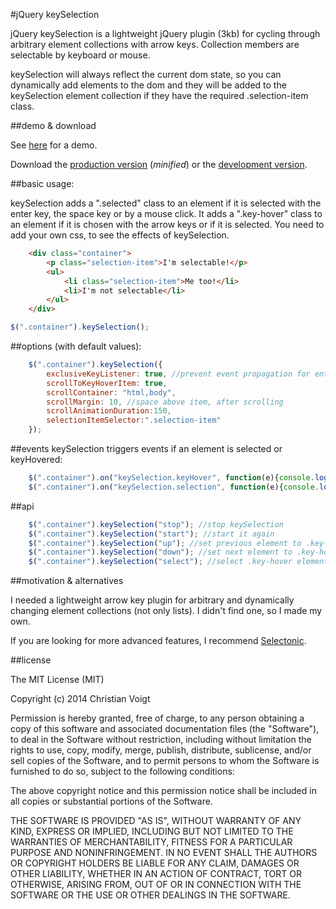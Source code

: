 #jQuery keySelection

jQuery keySelection is a lightweight jQuery plugin (3kb) for cycling through arbitrary element collections with arrow keys. Collection members are selectable by keyboard or mouse.

keySelection will always reflect the current dom state, so you can dynamically add elements to the dom and they will be added to the keySelection element collection if they have the required .selection-item class.


##demo & download

See [here]() for a demo.

Download the [production version][min] (_minified_) or the [development version][max].

[min]: https://raw.githubusercontent.com/christianvoigt/jquery-key-selection/master/dist/jquery.key-selection.min.js
[max]: https://raw.githubusercontent.com/christianvoigt/jquery-key-selection/master/dist/jquery.key-selection.js

##basic usage:

keySelection adds a ".selected" class to an element if it is selected with the enter key, the space key or by a mouse click. It adds a ".key-hover" class to an element if it is chosen with the arrow keys or if it is selected. You need to add your own css, to see the effects of keySelection.

```html
    <div class="container">
	    <p class="selection-item">I'm selectable!</p>
	    <ul>
		    <li class="selection-item">Me too!</li>
		    <li>I'm not selectable</li>
	    </ul>
    </div>
```

```javascript
$(".container").keySelection();
```
##options (with default values):
```javascript
    $(".container").keySelection({
    	exclusiveKeyListener: true, //prevent event propagation for enter, space, up, down, right, left
	    scrollToKeyHoverItem: true,
	    scrollContainer: "html,body",
	    scrollMargin: 10, //space above item, after scrolling
	    scrollAnimationDuration:150,	
	    selectionItemSelector:".selection-item"
    });
```
##events
keySelection triggers events if an element is selected or keyHovered:

```javascript
    $(".container").on("keySelection.keyHover", function(e){console.log(e.keyHoverElement);});
    $(".container").on("keySelection.selection", function(e){console.log(e.selectedElement);});
```

##api

```javascript
    $(".container").keySelection("stop"); //stop keySelection
    $(".container").keySelection("start"); //start it again
    $(".container").keySelection("up"); //set previous element to .key-hover
    $(".container").keySelection("down"); //set next element to .key-hover
    $(".container").keySelection("select"); //select .key-hover element
```

##motivation & alternatives

I needed a lightweight arrow key plugin for arbitrary and dynamically changing element collections (not only lists). I didn't find one, so I made my own.

If you are looking for more advanced features, I recommend [Selectonic](http://anovi.github.io/selectonic/).

##license

The MIT License (MIT)

Copyright (c) 2014 Christian Voigt

Permission is hereby granted, free of charge, to any person obtaining a copy
of this software and associated documentation files (the "Software"), to deal
in the Software without restriction, including without limitation the rights
to use, copy, modify, merge, publish, distribute, sublicense, and/or sell
copies of the Software, and to permit persons to whom the Software is
furnished to do so, subject to the following conditions:

The above copyright notice and this permission notice shall be included in all
copies or substantial portions of the Software.

THE SOFTWARE IS PROVIDED "AS IS", WITHOUT WARRANTY OF ANY KIND, EXPRESS OR
IMPLIED, INCLUDING BUT NOT LIMITED TO THE WARRANTIES OF MERCHANTABILITY,
FITNESS FOR A PARTICULAR PURPOSE AND NONINFRINGEMENT. IN NO EVENT SHALL THE
AUTHORS OR COPYRIGHT HOLDERS BE LIABLE FOR ANY CLAIM, DAMAGES OR OTHER
LIABILITY, WHETHER IN AN ACTION OF CONTRACT, TORT OR OTHERWISE, ARISING FROM,
OUT OF OR IN CONNECTION WITH THE SOFTWARE OR THE USE OR OTHER DEALINGS IN THE
SOFTWARE.